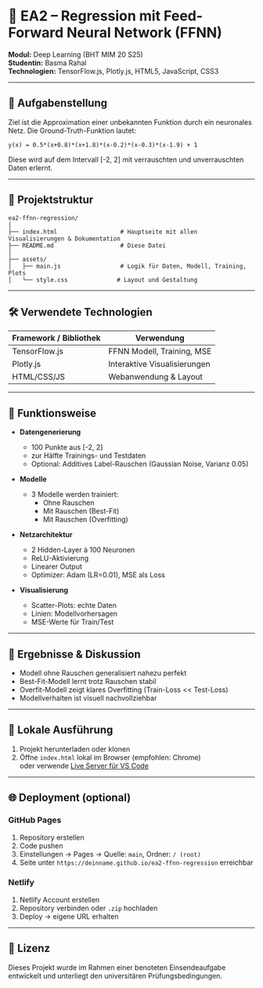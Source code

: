 # 📘 EA2 – Regression mit Feed-Forward Neural Network (FFNN)

**Modul:** Deep Learning (BHT MIM 20 S25)  
**Studentin:** Basma Rahal  
**Technologien:** TensorFlow.js, Plotly.js, HTML5, JavaScript, CSS3

---

## 🧠 Aufgabenstellung

Ziel ist die Approximation einer unbekannten Funktion durch ein neuronales Netz. Die Ground-Truth-Funktion lautet:

```
y(x) = 0.5*(x+0.8)*(x+1.8)*(x-0.2)*(x-0.3)*(x-1.9) + 1
```

Diese wird auf dem Intervall [-2, 2] mit verrauschten und unverrauschten Daten erlernt.

---

## 📂 Projektstruktur

```
ea2-ffnn-regression/
│
├── index.html                  # Hauptseite mit allen Visualisierungen & Dokumentation
├── README.md                   # Diese Datei
│
├── assets/
│   ├── main.js                 # Logik für Daten, Modell, Training, Plots
│   └── style.css              # Layout und Gestaltung
```

---

## 🛠️ Verwendete Technologien

| Framework / Bibliothek | Verwendung                    |
|------------------------|-------------------------------|
| TensorFlow.js          | FFNN Modell, Training, MSE    |
| Plotly.js              | Interaktive Visualisierungen  |
| HTML/CSS/JS            | Webanwendung & Layout         |

---

## 🔬 Funktionsweise

- **Datengenerierung**
    - 100 Punkte aus [-2, 2]
    - zur Hälfte Trainings- und Testdaten
    - Optional: Additives Label-Rauschen (Gaussian Noise, Varianz 0.05)

- **Modelle**
    - 3 Modelle werden trainiert:
        - Ohne Rauschen
        - Mit Rauschen (Best-Fit)
        - Mit Rauschen (Overfitting)

- **Netzarchitektur**
    - 2 Hidden-Layer à 100 Neuronen
    - ReLU-Aktivierung
    - Linearer Output
    - Optimizer: Adam (LR=0.01), MSE als Loss

- **Visualisierung**
    - Scatter-Plots: echte Daten
    - Linien: Modellvorhersagen
    - MSE-Werte für Train/Test

---

## 🔎 Ergebnisse & Diskussion

- Modell ohne Rauschen generalisiert nahezu perfekt
- Best-Fit-Modell lernt trotz Rauschen stabil
- Overfit-Modell zeigt klares Overfitting (Train-Loss << Test-Loss)
- Modellverhalten ist visuell nachvollziehbar

---

## 🚀 Lokale Ausführung

1. Projekt herunterladen oder klonen
2. Öffne `index.html` lokal im Browser (empfohlen: Chrome)  
   oder verwende [Live Server für VS Code](https://marketplace.visualstudio.com/items?itemName=ritwickdey.LiveServer)

---

## 🌐 Deployment (optional)

### GitHub Pages

1. Repository erstellen
2. Code pushen
3. Einstellungen → Pages → Quelle: `main`, Ordner: `/ (root)`
4. Seite unter `https://deinname.github.io/ea2-ffnn-regression` erreichbar

### Netlify

1. Netlify Account erstellen
2. Repository verbinden oder `.zip` hochladen
3. Deploy → eigene URL erhalten

---

## 🧾 Lizenz

Dieses Projekt wurde im Rahmen einer benoteten Einsendeaufgabe entwickelt und unterliegt den universitären Prüfungsbedingungen.